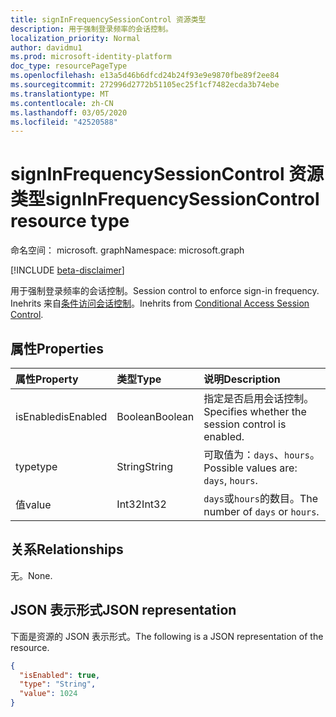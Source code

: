 ```yaml
---
title: signInFrequencySessionControl 资源类型
description: 用于强制登录频率的会话控制。
localization_priority: Normal
author: davidmu1
ms.prod: microsoft-identity-platform
doc_type: resourcePageType
ms.openlocfilehash: e13a5d46b6dfcd24b24f93e9e9870fbe89f2ee84
ms.sourcegitcommit: 272996d2772b51105ec25f1cf7482ecda3b74ebe
ms.translationtype: MT
ms.contentlocale: zh-CN
ms.lasthandoff: 03/05/2020
ms.locfileid: "42520588"
---
```

# <a name="signinfrequencysessioncontrol-resource-type"></a><span data-ttu-id="b6539-103">signInFrequencySessionControl 资源类型</span><span class="sxs-lookup"><span data-stu-id="b6539-103">signInFrequencySessionControl resource type</span></span>

<span data-ttu-id="b6539-104">命名空间： microsoft. graph</span><span class="sxs-lookup"><span data-stu-id="b6539-104">Namespace: microsoft.graph</span></span>

[!INCLUDE [beta-disclaimer](../../includes/beta-disclaimer.md)]

<span data-ttu-id="b6539-105">用于强制登录频率的会话控制。</span><span class="sxs-lookup"><span data-stu-id="b6539-105">Session control to enforce sign-in frequency.</span></span> <span data-ttu-id="b6539-106">Inehrits 来自[条件访问会话控制](conditionalaccesssessioncontrol.md)。</span><span class="sxs-lookup"><span data-stu-id="b6539-106">Inehrits from [Conditional Access Session Control](conditionalaccesssessioncontrol.md).</span></span>

## <a name="properties"></a><span data-ttu-id="b6539-107">属性</span><span class="sxs-lookup"><span data-stu-id="b6539-107">Properties</span></span>

| <span data-ttu-id="b6539-108">属性</span><span class="sxs-lookup"><span data-stu-id="b6539-108">Property</span></span>     | <span data-ttu-id="b6539-109">类型</span><span class="sxs-lookup"><span data-stu-id="b6539-109">Type</span></span>        | <span data-ttu-id="b6539-110">说明</span><span class="sxs-lookup"><span data-stu-id="b6539-110">Description</span></span> |
|:-------------|:------------|:------------|
|<span data-ttu-id="b6539-111">isEnabled</span><span class="sxs-lookup"><span data-stu-id="b6539-111">isEnabled</span></span>     |<span data-ttu-id="b6539-112">Boolean</span><span class="sxs-lookup"><span data-stu-id="b6539-112">Boolean</span></span>      | <span data-ttu-id="b6539-113">指定是否启用会话控制。</span><span class="sxs-lookup"><span data-stu-id="b6539-113">Specifies whether the session control is enabled.</span></span> |
|<span data-ttu-id="b6539-114">type</span><span class="sxs-lookup"><span data-stu-id="b6539-114">type</span></span>          |<span data-ttu-id="b6539-115">String</span><span class="sxs-lookup"><span data-stu-id="b6539-115">String</span></span>       | <span data-ttu-id="b6539-116">可取值为：`days`、`hours`。</span><span class="sxs-lookup"><span data-stu-id="b6539-116">Possible values are: `days`, `hours`.</span></span>|
|<span data-ttu-id="b6539-117">值</span><span class="sxs-lookup"><span data-stu-id="b6539-117">value</span></span>         |<span data-ttu-id="b6539-118">Int32</span><span class="sxs-lookup"><span data-stu-id="b6539-118">Int32</span></span>        | <span data-ttu-id="b6539-119">`days`或`hours`的数目。</span><span class="sxs-lookup"><span data-stu-id="b6539-119">The number of `days` or `hours`.</span></span>|

## <a name="relationships"></a><span data-ttu-id="b6539-120">关系</span><span class="sxs-lookup"><span data-stu-id="b6539-120">Relationships</span></span>

<span data-ttu-id="b6539-121">无。</span><span class="sxs-lookup"><span data-stu-id="b6539-121">None.</span></span>

## <a name="json-representation"></a><span data-ttu-id="b6539-122">JSON 表示形式</span><span class="sxs-lookup"><span data-stu-id="b6539-122">JSON representation</span></span>

<span data-ttu-id="b6539-123">下面是资源的 JSON 表示形式。</span><span class="sxs-lookup"><span data-stu-id="b6539-123">The following is a JSON representation of the resource.</span></span>

<!-- {
  "blockType": "resource",
  "optionalProperties": [

  ],
  "@odata.type": "microsoft.graph.signInFrequencySessionControl",
  "baseType": "microsoft.graph.conditionalAccessSessionControl"
}-->

```json
{
  "isEnabled": true,
  "type": "String",
  "value": 1024
}
```

<!-- uuid: 16cd6b66-4b1a-43a1-adaf-3a886856ed98
2019-02-04 14:57:30 UTC -->
<!-- {
  "type": "#page.annotation",
  "description": "signInFrequencySessionControl resource",
  "keywords": "",
  "section": "documentation",
  "tocPath": ""
}-->